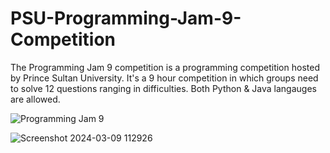 # PSU-Programming-Jam-9-Competition
The Programming Jam 9 competition is a programming competition hosted by Prince Sultan University. It's a 9 hour competition in which groups need to solve 12 questions ranging in difficulties. Both Python & Java langauges are allowed.


![Programming Jam 9](https://github.com/Mohammed-Sattar/PSU-Programming-Jam-9-Competition/assets/121751083/1f234054-d48c-4768-bd26-b80f326f9f96)

![Screenshot 2024-03-09 112926](https://github.com/Mohammed-Sattar/PSU-Programming-Jam-9-Competition/assets/121751083/591c1a0a-a438-457a-9991-4259ea98da18)
